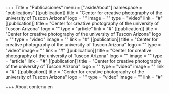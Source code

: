 +++
Title = "Publicaciones"
menu = ["asideAbout"]
namespace = "publications"
[[publication]]
title = "Center for creative photography of the university of Tuscon Arizona"
logo = ""
image = ""
type = "video"
link = "#"
[[publication]]
title = "Center for creative photography of the university of Tuscon Arizona"
logo = ""
type = "article"
link = "#"
[[publication]]
title = "Center for creative photography of the university of Tuscon Arizona"
logo = ""
type = "video"
image = ""
link = "#"
[[publication]]
title = "Center for creative photography of the university of Tuscon Arizona"
logo = ""
type = "video"
image = ""
link = "#"
[[publication]]
title = "Center for creative photography of the university of Tuscon Arizona"
logo = ""
image = ""
type = "article"
link = "#"
[[publication]]
title = "Center for creative photography of the university of Tuscon Arizona"
logo = ""
type = "video"
image = ""
link = "#"
[[publication]]
title = "Center for creative photography of the university of Tuscon Arizona"
logo = ""
type = "video"
image = ""
link = "#"

+++
About contenu en